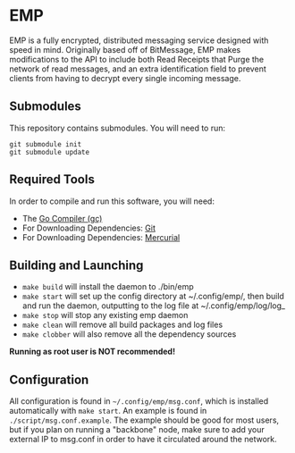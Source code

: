 EMP
=====
EMP is a fully encrypted, distributed messaging service designed with speed in mind.
Originally based off of BitMessage, EMP makes modifications to the API to include
both Read Receipts that Purge the network of read messages, and an extra identification field
to prevent clients from having to decrypt every single incoming message.

Submodules
----------

This repository contains submodules.  You will need to run:
```
git submodule init
git submodule update
```

Required Tools
---------
In order to compile and run this software, you will need:

* The [Go Compiler (gc)](http://golang.org/doc/install)
* For Downloading Dependencies: [Git](http://git-scm.com/book/en/Getting-Started-Installing-Git)
* For Downloading Dependencies: [Mercurial](http://mercurial.selenic.com/wiki/Download)

Building and Launching
---------

* `make build` will install the daemon to ./bin/emp
* `make start` will set up the config directory at ~/.config/emp/, then build and run the daemon, outputting to the log file at ~/.config/emp/log/log_<date>
* `make stop` will stop any existing emp daemon
* `make clean` will remove all build packages and log files
* `make clobber` will also remove all the dependency sources

**Running as root user is NOT recommended!**

Configuration
---------
All configuration is found in `~/.config/emp/msg.conf`, which is installed automatically with `make start`. An example is found in `./script/msg.conf.example`. The example should be good for most users, but if you plan on running a "backbone" node, make sure to add your external IP to msg.conf in order to have it circulated around the network.